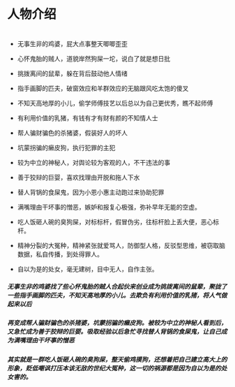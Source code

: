 # 人物介绍
# 

- 无事生非的鸡婆，屁大点事整天唧唧歪歪

- 心怀鬼胎的贼人，道貌岸然狗屎一坨，说白了就是想日批

- 挑拨离间的鼠辈，躲在背后鼓动他人情绪

- 指手画脚的匹夫，破窗效应和羊群效应的无脑跟风吃太饱的傻叉

- 不知天高地厚的小儿，偷学师傅技艺以后总以为自己更优秀，瞧不起师傅

- 有利用价值的乳猪，有钱有才有财有颜的不知情人士

- 帮人骗财骗色的杀猪婆，假装好人的坏人

- 坑蒙拐骗的癞皮狗，执行犯罪的主犯

- 较为中立的神秘人，对舆论较为客观的人，不干违法的事

- 善于狡辩的巨婴，喜欢找理由开脱和拖人下水

- 替人背锅的食屎鬼，因为小恩小惠主动跑过来协助犯罪

- 满嘴理由干坏事的憎恶，嫉妒和报复心极强，弥补早年无能的空虚。

- 吃人饭砸人碗的臭狗屎，对标标杆，假冒伪劣，往标杆脸上丢大便，恶心标杆。

- 精神分裂的大冤种，精神紧张就爱骂人，防御型人格，反驳型思维，被窃取脑数据，私自传播，到处得罪人。

- 自以为是的处女，毫无建树，目中无人，自作主张。

##### 无事生非的鸡婆找了些心怀鬼胎的贼人合起伙来创业成为挑拨离间的鼠辈，聚拢了一些指手画脚的匹夫，不知天高地厚的小儿。去欺负有利用价值的乳猪，将人气做起来以后

##### 再变成帮人骗财骗色的杀猪婆，坑蒙拐骗的癞皮狗。被较为中立的神秘人看到后，又急忙成为善于狡辩的巨婴。吸取经验以后急忙寻找替人背锅的食屎鬼，让自己成为满嘴理由干坏事的憎恶

##### 其实就是一群吃人饭砸人碗的臭狗屎，整天偷鸡摸狗，还想着把自己建立高大上的形象，贬低嘲讽打压本该无敌的世纪大冤种，这一切的祸源都是因为自以为是的处女害的。